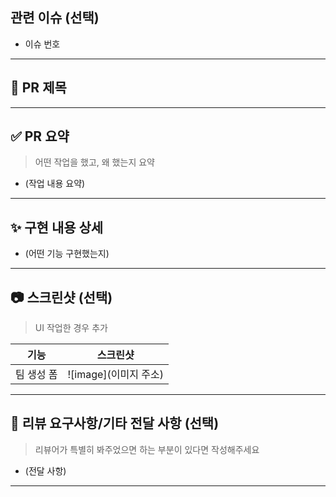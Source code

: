 ## 관련 이슈 (선택)

- 이슈 번호

---

## :pushpin: PR 제목

<!-- 간결하고 명확하게 작성 (ex: feat: 팀 생성 기능 구현) -->

---

## :white_check_mark: PR 요약

> 어떤 작업을 했고, 왜 했는지 요약

- (작업 내용 요약)

---

## :sparkles: 구현 내용 상세

- (어떤 기능 구현했는지)

---

## :camera: 스크린샷 (선택)

> UI 작업한 경우 추가

| 기능       | 스크린샷              |
| ---------- | --------------------- |
| 팀 생성 폼 | ![image](이미지 주소) |

---

## :speech_balloon: 리뷰 요구사항/기타 전달 사항 (선택)

> 리뷰어가 특별히 봐주었으면 하는 부분이 있다면 작성해주세요

- (전달 사항)

---

